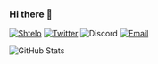 ### Hi there 👋

[![Shtelo](http://img.shields.io/badge/스치-Shtelo-fdde59)](https://www.shtelo.org/)
[![Twitter](https://img.shields.io/badge/%40YtScratch-Twitter-1DA1F2)](https://twitter.com/YtScratch)
![Discord](https://img.shields.io/badge/스치%239811-Discord-7289DA)
[![Email](https://img.shields.io/badge/juhng0211-%40gmail.com-de5246)](mailto://junhg0211@gmail.com)

![GitHub Stats](https://github-readme-stats.vercel.app/api?username=junhg0211&show_icons=true)

<!--
**junhg0211/junhg0211** is a ✨ _special_ ✨ repository because its `README.md` (this file) appears on your GitHub profile.

Here are some ideas to get you started:

- 🔭 I’m currently working on ...
- 🌱 I’m currently learning ...
- 👯 I’m looking to collaborate on ...
- 🤔 I’m looking for help with ...
- 💬 Ask me about ...
- 📫 How to reach me: ...
- 😄 Pronouns: ...
- ⚡ Fun fact: ...
-->

